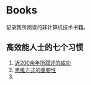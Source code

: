 # Books

记录我所阅读的非计算机技术书籍。

## 高效能人士的七个习惯

1. [近200余年所叙述的成功](高效能人士的七个习惯/1_近200余年所叙述的成功.md)
2. [思维方式的重要性](高效能人士的七个习惯/2_思维方式的重要性.md)
3. 